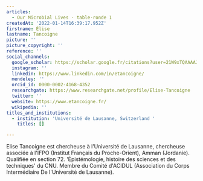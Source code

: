 ```yaml
---
articles:
  - Our Microbial Lives - table-ronde 1
createdAt: '2022-01-14T16:39:17.952Z'
firstname: Élise
lastname: Tancoigne
picture: ''
picture_copyright: ''
reference: ''
social_channels:
  google_scholar: https://scholar.google.fr/citations?user=21W9xTQAAAAJ&hl=fr
  instagram: ''
  linkedin: https://www.linkedin.com/in/etancoigne/
  mendeley: ''
  orcid_id: 0000-0002-4168-4352
  researchgate: https://www.researchgate.net/profile/Elise-Tancoigne
  twitter: ''
  website: https://www.etancoigne.fr/
  wikipedia: ''
titles_and_institutions:
  - institution: 'Université de Lausanne, Switzerland '
    titles: []

---
```

Elise Tancoigne est chercheuse à l’Université de Lausanne, chercheuse associée à l'IFPO (Institut Français du Proche-Orient), Amman (Jordanie). Qualifiée en section 72. 'Épistémologie, histoire des sciences et des techniques' du CNU. Membre du Comité d'ACIDUL (Association du Corps Intermédiaire De l'Université de Lausanne).
